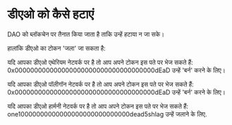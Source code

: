 # डीएओ को कैसे हटाएं

DAO को ब्लॉकचेन पर तैनात किया जाता है ताकि उन्हें हटाया न जा सके।

हालांकि डीएओ का टोकन 'जला' जा सकता है:

यदि आपका डीएओ एथेरियम नेटवर्क पर है तो आप अपने टोकन इस पते पर भेज सकते हैं: 0x000000000000000000000000000000000000dEaD उन्हें 'बर्न' करने के लिए।

यदि आपका डीएओ पॉलीगॉन नेटवर्क पर है तो आप अपने टोकन इस पते पर भेज सकते हैं: 0x000000000000000000000000000000000000dEaD उन्हें 'बर्न' करने के लिए।

यदि आपका डीएओ हार्मनी नेटवर्क पर है तो आप अपने टोकन इस पते पर भेज सकते हैं: one10000000000000000000000000000dead5shlag उन्हें जलाने के लिए.
